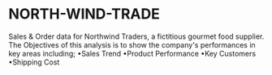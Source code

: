 # NORTH-WIND-TRADE
 Sales &amp; Order data for Northwind Traders, a fictitious gourmet food supplier.  The Objectives of this analysis is to show the company's performances in key areas including;  •Sales Trend  •Product Performance  •Key Customers  •Shipping Cost
